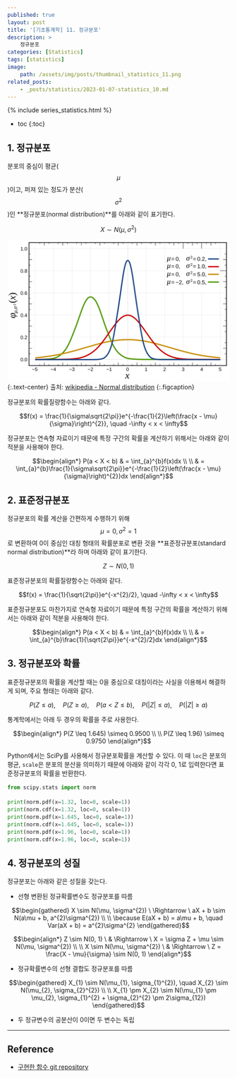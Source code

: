 ```yaml
---
published: true
layout: post
title: '[기초통계학] 11. 정규분포'
description: >
    정규분포
categories: [Statistics]
tags: [statistics]
image:
    path: /assets/img/posts/thumbnail_statistics_11.png
related_posts:
    - _posts/statistics/2023-01-07-statistics_10.md
---
```

{% include series_statistics.html %}
* toc
{:toc}

## 1. 정규분포

분포의 중심이 평균($$\mu$$)이고, 퍼져 있는 정도가 분산($$\sigma^{2}$$)인 **정규분포(normal distribution)**를 아래와 같이 표기한다.  

$$X \sim N(\mu, \sigma^{2})$$

![Normal_Distribution_PDF](/assets/img/posts/Normal_Distribution_PDF.svg)
{:.text-center}
출처: [wikipedia - Normal distribution](https://en.wikipedia.org/wiki/Normal_distribution)
{:.figcaption}

정규분포의 확률질량함수는 아래와 같다.  

$$f(x) = \frac{1}{\sigma\sqrt{2\pi}}e^{-\frac{1}{2}\left(\frac{x - \mu}{\sigma}\right)^{2}}, \quad -\infty < x < \infty$$

정규분포는 연속형 자료이기 때문에 특정 구간의 확률을 계산하기 위해서는 아래와 같이 적분을 사용해야 한다.  

$$\begin{align*}
P(a < X < b) & = \int_{a}^{b}f(x)dx \\
\\
& = \int_{a}^{b}\frac{1}{\sigma\sqrt{2\pi}}e^{-\frac{1}{2}\left(\frac{x - \mu}{\sigma}\right)^{2}}dx
\end{align*}$$

## 2. 표준정규분포

정규분포의 확률 계산을 간편하게 수행하기 위해 $$\mu = 0, \sigma^{2} = 1$$로 변환하여 0이 중심인 대칭 형태의 확률분포로 변환 것을 **표준정규분포(standard normal distribution)**라 하며 아래와 같이 표기한다.  

$$Z \sim N(0, 1)$$

표준정규분포의 확률질량함수는 아래와 같다.  

$$f(x) = \frac{1}{\sqrt{2\pi}}e^{-x^{2}/2}, \quad -\infty < x < \infty$$

표준정규분포도 마찬가지로 연속형 자료이기 때문에 특정 구간의 확률을 계산하기 위해서는 아래와 같이 적분을 사용해야 한다.  

$$\begin{align*}
P(a < X < b) & = \int_{a}^{b}f(x)dx \\
\\
& = \int_{a}^{b}\frac{1}{\sqrt{2\pi}}e^{-x^{2}/2}dx
\end{align*}$$

## 3. 정규분포와 확률

표준정규분포의 확률을 계산할 때는 0을 중심으로 대칭이라는 사실을 이용해서 해결하게 되며, 주요 형태는 아래와 같다.  

$$P(Z \leq a), \quad P(Z \geq a), \quad P(a < Z \leq b), \quad P(\vert Z \vert \leq a), \quad P(\vert Z \vert \geq a)$$

통계학에서는 아래 두 경우의 확률을 주로 사용한다.  

$$\begin{align*}
P(Z \leq 1.645) \simeq 0.9500 \\
\\
P(Z \leq 1.96) \simeq 0.9750
\end{align*}$$

Python에서는 SciPy를 사용해서 정규분포확률을 계산할 수 있다. 이 때 `loc`은 분포의 평균, `scale`은 분포의 분산을 의미하기 때문에 아래와 같이 각각 0, 1로 입력한다면 표준정규분포의 확률을 반환한다.  

```python
from scipy.stats import norm

print(norm.pdf(x=1.32, loc=0, scale=1))
print(norm.cdf(x=1.32, loc=0, scale=1))
print(norm.pdf(x=1.645, loc=0, scale=1))
print(norm.cdf(x=1.645, loc=0, scale=1))
print(norm.pdf(x=1.96, loc=0, scale=1))
print(norm.cdf(x=1.96, loc=0, scale=1))
```

## 4. 정규분포의 성질

정규분포는 아래와 같은 성질을 갖는다.  

- 선형 변환된 정규확률변수도 정규분포를 따름

$$\begin{gathered}
X \sim N(\mu, \sigma^{2}) \ \Rightarrow \ aX + b \sim N(a\mu + b, a^{2}\sigma^{2}) \\
\\
\because E(aX + b) = a\mu + b, \quad Var(aX + b) = a^{2}\sigma^{2}
\end{gathered}$$

$$\begin{align*}
Z \sim N(0, 1) \ & \Rightarrow \ X = \sigma Z + \mu \sim N(\mu, \sigma^{2}) \\
\\
X \sim N(\mu, \sigma^{2}) \ & \Rightarrow \ Z = \frac{X - \mu}{\sigma} \sim N(0, 1)
\end{align*}$$

- 정규확률변수의 선형 결합도 정규분포를 따름

$$\begin{gathered}
X_{1} \sim N(\mu_{1}, \sigma_{1}^{2}), \quad X_{2} \sim N(\mu_{2}, \sigma_{2}^{2}) \\
\\
X_{1} \pm X_{2} \sim N(\mu_{1} \pm \mu_{2}, \sigma_{1}^{2} + \sigma_{2}^{2} \pm 2\sigma_{12})
\end{gathered}$$

- 두 정규변수의 공분산이 0이면 두 변수는 독립

---
## Reference
- [구현한 함수 git repository](https://github.com/djccnt15/mathematics)